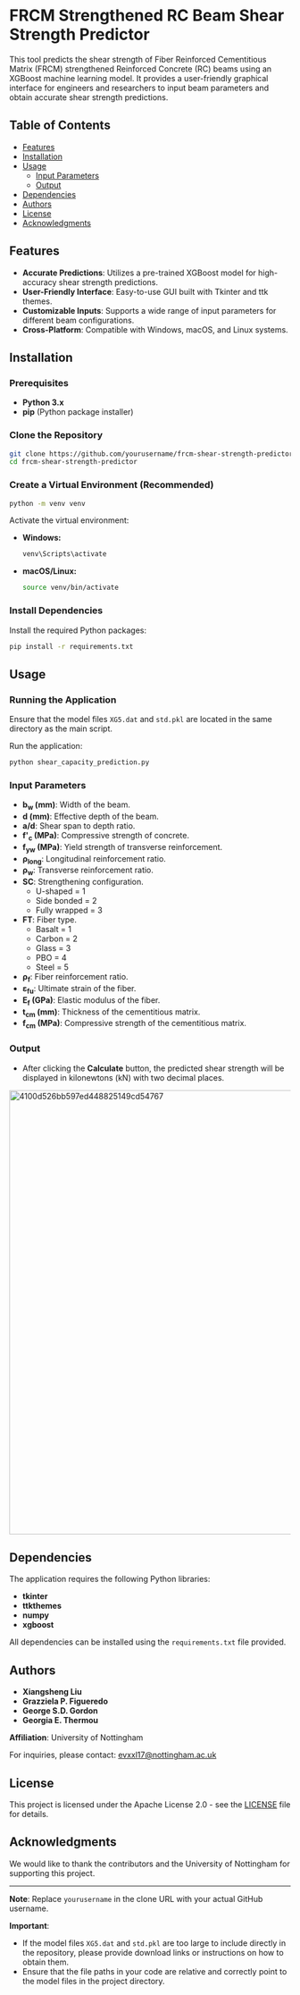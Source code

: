 # FRCM Strengthened RC Beam Shear Strength Predictor

This tool predicts the shear strength of Fiber Reinforced Cementitious Matrix (FRCM) strengthened Reinforced Concrete (RC) beams using an XGBoost machine learning model. It provides a user-friendly graphical interface for engineers and researchers to input beam parameters and obtain accurate shear strength predictions.

## Table of Contents

- [Features](#features)
- [Installation](#installation)
- [Usage](#usage)
  - [Input Parameters](#input-parameters)
  - [Output](#output)
- [Dependencies](#dependencies)
- [Authors](#authors)
- [License](#license)
- [Acknowledgments](#acknowledgments)

## Features

- **Accurate Predictions**: Utilizes a pre-trained XGBoost model for high-accuracy shear strength predictions.
- **User-Friendly Interface**: Easy-to-use GUI built with Tkinter and ttk themes.
- **Customizable Inputs**: Supports a wide range of input parameters for different beam configurations.
- **Cross-Platform**: Compatible with Windows, macOS, and Linux systems.

## Installation

### Prerequisites

- **Python 3.x**
- **pip** (Python package installer)

### Clone the Repository

```bash
git clone https://github.com/yourusername/frcm-shear-strength-predictor.git
cd frcm-shear-strength-predictor
```

### Create a Virtual Environment (Recommended)

```bash
python -m venv venv
```

Activate the virtual environment:

- **Windows:**

  ```bash
  venv\Scripts\activate
  ```

- **macOS/Linux:**

  ```bash
  source venv/bin/activate
  ```

### Install Dependencies

Install the required Python packages:

```bash
pip install -r requirements.txt
```

## Usage

### Running the Application

Ensure that the model files `XG5.dat` and `std.pkl` are located in the same directory as the main script.

Run the application:

```bash
python shear_capacity_prediction.py
```

### Input Parameters

- **b<sub>w</sub> (mm)**: Width of the beam.
- **d (mm)**: Effective depth of the beam.
- **a/d**: Shear span to depth ratio.
- **f'<sub>c</sub> (MPa)**: Compressive strength of concrete.
- **f<sub>yw</sub> (MPa)**: Yield strength of transverse reinforcement.
- **ρ<sub>long</sub>**: Longitudinal reinforcement ratio.
- **ρ<sub>w</sub>**: Transverse reinforcement ratio.
- **SC**: Strengthening configuration.
  - U-shaped = 1
  - Side bonded = 2
  - Fully wrapped = 3
- **FT**: Fiber type.
  - Basalt = 1
  - Carbon = 2
  - Glass = 3
  - PBO = 4
  - Steel = 5
- **ρ<sub>f</sub>**: Fiber reinforcement ratio.
- **ε<sub>fu</sub>**: Ultimate strain of the fiber.
- **E<sub>f</sub> (GPa)**: Elastic modulus of the fiber.
- **t<sub>cm</sub> (mm)**: Thickness of the cementitious matrix.
- **f<sub>cm</sub> (MPa)**: Compressive strength of the cementitious matrix.

### Output

- After clicking the **Calculate** button, the predicted shear strength will be displayed in kilonewtons (kN) with two decimal places.
<img width="795" alt="4100d526bb597ed448825149cd54767" src="https://github.com/user-attachments/assets/43f4fcde-03be-4283-9166-9ac596a5f27d">


## Dependencies

The application requires the following Python libraries:

- **tkinter**
- **ttkthemes**
- **numpy**
- **xgboost**

All dependencies can be installed using the `requirements.txt` file provided.

## Authors

- **Xiangsheng Liu**
- **Grazziela P. Figueredo**
- **George S.D. Gordon**
- **Georgia E. Thermou**

**Affiliation**: University of Nottingham

For inquiries, please contact: [evxxl17@nottingham.ac.uk](mailto:evxxl17@nottingham.ac.uk)

## License

This project is licensed under the Apache License 2.0 - see the [LICENSE](LICENSE) file for details.

## Acknowledgments

We would like to thank the contributors and the University of Nottingham for supporting this project.

---

**Note**: Replace `yourusername` in the clone URL with your actual GitHub username.

**Important**:

- If the model files `XG5.dat` and `std.pkl` are too large to include directly in the repository, please provide download links or instructions on how to obtain them.
- Ensure that the file paths in your code are relative and correctly point to the model files in the project directory.
